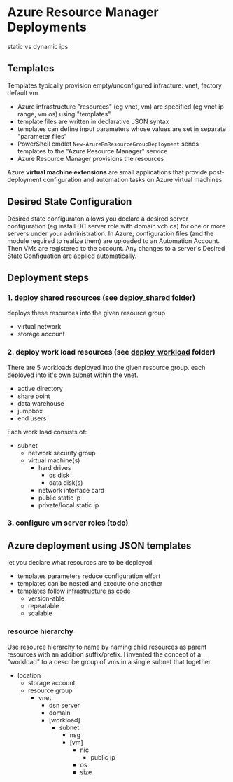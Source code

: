 # Azure Resource Manager Deployments

static vs dynamic ips


## Templates

Templates typically provision empty/unconfigured infracture: vnet, factory default vm.

- Azure infrastructure "resources" (eg vnet, vm) are specified (eg vnet ip range, vm os) using "templates"
- template files are written in declarative JSON syntax
- templates can define input parameters whose values are set in separate "parameter files"
- PowerShell cmdlet `New-AzureRmResourceGroupDeployment` sends templates to the "Azure Resource Manager" service
- Azure Resource Manager provisions the resources

Azure **virtual machine extensions** are small applications that provide post-deployment configuration and automation tasks on Azure virtual machines.

## Desired State Configuration



Desired state configuraton allows you declare a desired server configuration (eg install DC server role with domain vch.ca) for one or more servers under your administration.  In Azure, configuration files (and the module required to realize them) are uploaded to an Automation Account.  Then VMs are registered to the account.  Any changes to a server's Desired State Configuation are applied automatically.

## Deployment steps

### 1. deploy shared resources (see [deploy_shared](deploy_shared) folder)

deploys these resources into the given resource group

- virtual network
- storage account

### 2. deploy work load resources (see [deploy_workload](deploy_workload) folder)

There are 5 workloads deployed into the given resource group.  each deployed into it's own subnet within the vnet.

- active directory
- share point
- data warehouse
- jumpbox
- end users

Each work load consists of:

- subnet
  - network security group
  - virtual machine(s)
    - hard drives
      - os disk
      - data disk(s)
    - network interface card
    - public static ip
    - private/local static ip

### 3. configure vm server roles (todo)

## Azure deployment using JSON templates

let you declare what resources are to be deployed

- templates parameters reduce configuration effort
- templates can be nested and execute one another
- templates follow [infrastructure as code](https://en.wikipedia.org/wiki/Infrastructure_as_Code)
  - version-able
  - repeatable
  - scalable

### resource hierarchy

Use resource hierarchy to name by naming child resources as parent resources with an addition suffix/prefix.
I invented the concept of a "workload" to a describe group of vms in a single subnet that together.

- location
  - storage account
  - resource group
    - vnet
      - dsn server
      - domain
      - [workload]
        - subnet
          - nsg
          - [vm]
            - nic
              - public ip
            - os
            - size


